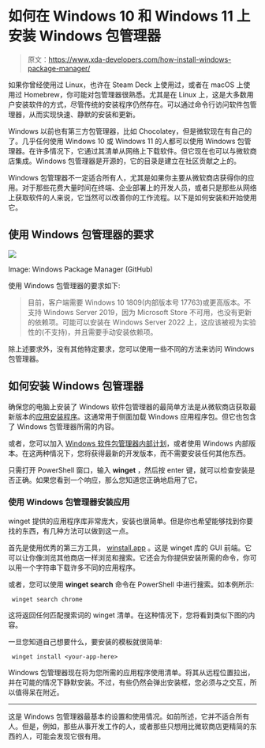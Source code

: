 # 如何在 Windows 10 和 Windows 11 上安装 Windows 包管理器

> 原文：<https://www.xda-developers.com/how-install-windows-package-manager/>

如果你曾经使用过 Linux，也许在 Steam Deck 上使用过，或者在 macOS 上使用过 Homebrew，你可能对包管理器很熟悉。尤其是在 Linux 上，这是大多数用户安装软件的方式，尽管传统的安装程序仍然存在。可以通过命令行访问软件包管理器，从而实现快速、静默的安装和更新。

Windows 以前也有第三方包管理器，比如 Chocolatey，但是微软现在有自己的了。几乎任何使用 Windows 10 或 Windows 11 的人都可以使用 Windows 包管理器。在许多情况下，它通过其清单从网络上下载软件。但它现在也可以与微软商店集成。Windows 包管理器是开源的，它的目录是建立在社区贡献之上的。

Windows 包管理器不一定适合所有人，尤其是如果你主要从微软商店获得你的应用。对于那些花费大量时间在终端、企业部署上的开发人员，或者只是那些从网络上获取软件的人来说，它当然可以改善你的工作流程。以下是如何安装和开始使用它。

## 使用 Windows 包管理器的要求

 <picture>![](img/8e4125268ecf01a9f14467f50a1b1dc7.png)</picture> 

Image: Windows Package Manager (GitHub)

使用 Windows 包管理器的要求如下:

> 目前，客户端需要 Windows 10 1809(内部版本号 17763)或更高版本。不支持 Windows Server 2019，因为 Microsoft Store 不可用，也没有更新的依赖项。可能可以安装在 Windows Server 2022 上，这应该被视为实验性的(不支持)，并且需要手动安装依赖项。

除上述要求外，没有其他特定要求，您可以使用一些不同的方法来访问 Windows 包管理器。

## 如何安装 Windows 包管理器

确保您的电脑上安装了 Windows 软件包管理器的最简单方法是从微软商店获取最新版本的[应用安装程序](https://apps.microsoft.com/store/detail/app-installer/9NBLGGH4NNS1)。这通常用于侧面加载 Windows 应用程序包。但它也包含了 Windows 包管理器所需的内容。

或者，您可以加入 [Windows 软件包管理器内部计划](https://forms.office.com/Pages/ResponsePage.aspx?id=v4j5cvGGr0GRqy180BHbR-NSOqDz219PqoOqk5qxQEZUNFkzQVcxMkJXWEFCUkE4WThQWUJMVlA1Ty4u)，或者使用 Windows 内部版本。在这两种情况下，您将获得最新的开发版本，而不需要安装任何其他东西。

只需打开 PowerShell 窗口，输入 **winget** ，然后按 enter 键，就可以检查安装是否正确。如果您看到一个响应，那么您知道您正确地启用了它。

### 使用 Windows 包管理器安装应用

winget 提供的应用程序库非常庞大，安装也很简单。但是你也希望能够找到你要找的东西，有几种方法可以做到这一点。

首先是使用优秀的第三方工具， [winstall.app](https://winstall.app/) 。这是 winget 库的 GUI 前端。它可以让你像浏览其他商店一样浏览和搜索。它还会为你提供安装所需的命令，你可以用一个字符串下载许多不同的应用程序。

或者，您可以使用 **winget search** 命令在 PowerShell 中进行搜索。如本例所示:

```
 winget search chrome 
```

这将返回任何匹配搜索词的 winget 清单。在这种情况下，您将看到类似下图的内容。

一旦您知道自己想要什么，要安装的模板就很简单:

```
 winget install <your-app-here> 
```

Windows 包管理器现在将为您所需的应用程序使用清单。将其从远程位置拉出，并在可能的情况下静默安装。不过，有些仍然会弹出安装框，您必须与之交互，所以值得呆在附近。

* * *

这是 Windows 包管理器最基本的设置和使用情况。如前所述，它并不适合所有人。但是，例如，那些从事开发工作的人，或者那些只想用比微软商店更精简的东西的人，可能会发现它很有用。